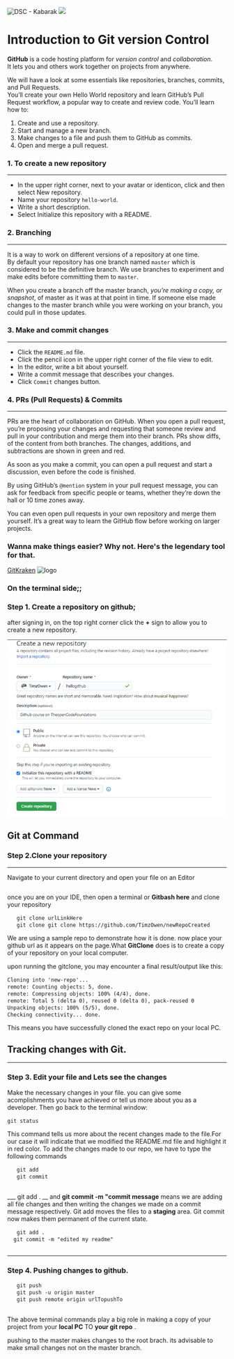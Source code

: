 ![DSC - Kabarak](dsc.png)
![](https://img.shields.io/badge/DSC-Kabarak-blue.svg)   

# Introduction to Git version Control

**GitHub** is a code hosting platform for _version control_ and _collaboration_.  
It lets you and others work together on projects from anywhere.

We will have a look at some essentials like repositories, branches, commits, and Pull Requests.  
You’ll create your own Hello World repository and learn GitHub’s Pull Request workflow, a popular way to create and review code.
You’ll learn how to:  

1. Create and use a repository.  
2. Start and manage a new branch. 
3. Make changes to a file and push them to GitHub as commits.  
4. Open and merge a pull request.  

### 1. To create a new repository
___________
- In the upper right corner, next to your avatar or identicon, click  and then select New repository.
- Name your repository `hello-world`.
- Write a short description.
- Select Initialize this repository with a README.  

### 2. Branching  
___________
It is a way to work on different versions of a repository at one time.   
By default your repository has one branch named `master` which is considered to be the definitive branch. 
We use branches to experiment and make edits before committing them to `master`.

When you create a branch off the master branch, _you’re making a copy, or snapshot_, of master as it was at that point in time. 
If someone else made changes to the master branch while you were working on your branch, you could pull in those updates.

### 3. Make and commit changes  
___________
- Click the `README.md` file.
- Click the  pencil icon in the upper right corner of the file view to edit.
- In the editor, write a bit about yourself.
- Write a commit message that describes your changes.
- Click `Commit` changes button.  

### 4. PRs (Pull Requests) & Commits 
___________
PRs are the heart of collaboration on GitHub. 
When you open a pull request, you’re proposing your changes and requesting that someone review and pull in your contribution and merge them into their branch. 
PRs show diffs, of the content from both branches. 
The changes, additions, and subtractions are shown in green and red.

As soon as you make a commit, you can open a pull request and start a discussion, even before the code is finished.

By using GitHub’s `@mention` system in your pull request message, you can ask for feedback from specific people or teams, whether they’re down the hall or 10 time zones away.

You can even open pull requests in your own repository and merge them yourself. It’s a great way to learn the GitHub flow before working on larger projects.

### Wanna make things easier? Why not. Here's the legendary tool for that. 
[GitKraken](http://gitkraken.com)
![logo](res/GitKraken.png) 

### On the terminal side;;

### Step 1. Create a repository on github;
after signing in, on the top right corner click  the __+__ sign to allow you to create a new repository.

![New Repo - HelloGithub](screenshot.png)

## Git at Command

### Step 2.Clone your repository
_________________
Navigate to your current directory and open your file on an Editor
```cd myfiles
```
once you are on your IDE, then open a terminal or __Gitbash here__ and clone your repository 
```
   git clone urlLinkHere
   git clone git clone https://github.com/TimzOwen/newRepoCreated
```

We are using a sample repo to demonstrate how it is done. now place your github url as it appears
on the page.What **GitClone** does is to create a copy of your repository on your local computer.

upon running the gitclone, you may encounter a final result/output like this:
```
Cloning into 'new-repo'...
remote: Counting objects: 5, done.
remote: Compressing objects: 100% (4/4), done.
remote: Total 5 (delta 0), reused 0 (delta 0), pack-reused 0
Unpacking objects: 100% (5/5), done.
Checking connectivity... done.

```

This means you have successfully cloned the exact repo on your local PC.

## Tracking changes with Git.
________________
### Step 3. Edit your file and Lets see the changes

Make the necessary changes in your file. you can give some acomplishments you have achieved or tell us more 
about you as a developer. Then go back to the terminal window:

```
git status

```
This command tells us more about the recent changes made to the file.For our case it will indicate that we modified the README.md file and highlight it in red color.
To add the changes made to our repo, we have to type the following commands

```
   git add
   git commit
   
```

___ git add . __  and __git commit -m "commit message__ means we are adding all file changes and then writing the changes we made on a commit message respectively.
Git add moves the files to a **staging** area. Git commit now makes them permanent of the current state.

```
   git add .
  git commit -m "edited my readme"
  
```
______________
### Step 4. Pushing changes to github.

```
   git push
   git push -u origin master
   git push remote origin urlTopushTo
   
```
The above terminal commands play a big role in making a copy of your project from your __local PC__ TO
__your git repo__ .

pushing to the master makes changes to the root brach. its advisable to make small changes not on the master branch.



